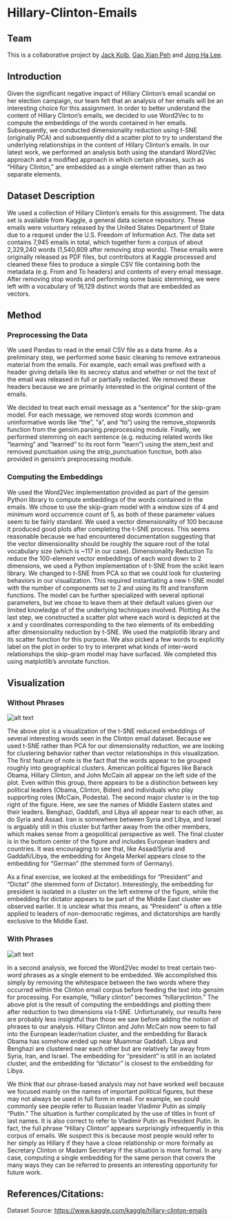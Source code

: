 # Hillary-Clinton-Emails

## Team

This is a collaborative project by [Jack Kolb](https://people.eecs.berkeley.edu/~jkolb/), [Gao Xian Peh](https://gao-xian-peh.github.io/) and [Jong Ha Lee](https://www.linkedin.com/in/jonghalee31). 

## Introduction

Given the significant negative impact of Hillary Clinton’s email scandal on her election campaign, our team felt that an analysis of her emails will be an interesting choice for this assignment. In order to better understand the content of Hillary Clinton’s emails, we decided to use Word2Vec to to compute the embeddings of the words contained in her emails. Subsequently, we conducted dimensionality reduction using t-SNE (originally PCA) and subsequently did a scatter plot to try to understand the underlying relationships in the content of Hillary Clinton’s emails. In our latest work, we performed an analysis both using the standard Word2Vec approach and a modified approach in which certain phrases, such as “Hillary Clinton,” are embedded as a single element rather than as two separate elements.

## Dataset Description

We used a collection of Hillary Clinton’s emails for this assignment. The data set is available from Kaggle, a general data science repository. These emails were voluntary released by the United States Department of State due to a request under the U.S. Freedom of Information Act. The data set contains 7,945 emails in total, which together form a corpus of about 2,329,240 words (1,540,809 after removing stop words). These emails were originally released as PDF files, but contributors at Kaggle processed and cleaned these files to produce a simple CSV file containing both the metadata (e.g. From and To headers) and contents of every email message. After removing stop words and performing some basic stemming, we were left with a vocabulary of 16,129 distinct words that are embedded as vectors.

## Method
### Preprocessing the Data

We used Pandas to read in the email CSV file as a data frame. As a preliminary step, we performed some basic cleaning to remove extraneous material from the emails. For example, each email was prefixed with a header giving details like its secrecy status and whether or not the text of the email was released in full or partially redacted. We removed these headers because we are primarily interested in the original content of the emails.

We decided to treat each email message as a “sentence” for the skip-gram model. For each message, we removed stop words (common and uninformative words like “the”, “a”, and “to”) using the remove_stopwords function from the gensim.parsing.preprocessing module. Finally, we performed stemming on each sentence (e.g. reducing related words like “learning” and “learned” to its root form “learn”) using the stem_text and removed punctuation using the strip_punctuation function, both also provided in gensim’s preprocessing module.

### Computing the Embeddings

We used the Word2Vec implementation provided as part of the gensim Python library to compute embeddings of the words contained in the emails. We chose to use the skip-gram model with a window size of 4 and minimum word occurrence count of 5, as both of these parameter values seem to be fairly standard. We used a vector dimensionality of 100 because it produced good plots after completing the t-SNE process. This seems reasonable because we had encountered documentation suggesting that the vector dimensionality should be roughly the square root of the total vocabulary size (which is ~117 in our case).
Dimensionality Reduction
To reduce the 100-element vector embeddings of each word down to 2 dimensions, we used a Python implementation of t-SNE from the scikit learn library. We changed to t-SNE from PCA so that we could look for clustering behaviors in our visualization. This required instantiating a new t-SNE model with the number of components set to 2 and using its fit and transform functions. The model can be further specialized with several optional parameters, but we chose to leave them at their default values given our limited knowledge of of the underlying techniques involved.
Plotting
As the last step, we constructed a scatter plot where each word is depicted at the x and y coordinates corresponding to the two elements of its embedding after dimensionality reduction by t-SNE. We used the matplotlib library and its scatter function for this purpose. We also picked a few words to explicitly label on the plot in order to try to interpret what kinds of inter-word relationships the skip-gram model may have surfaced. We completed this using matplotlib’s annotate function.
 
## Visualization
### Without Phrases

![alt text](https://raw.githubusercontent.com/gao-xian-peh/Hillary-Clinton-Emails/master/without_phrases.png)

The above plot is a visualization of the t-SNE reduced embeddings of several interesting words seen in the Clinton email dataset. Because we used t-SNE rather than PCA for our dimensionality reduction, we are looking for clustering behavior rather than vector relationships in this visualization. The first feature of note is the fact that the words appear to be grouped roughly into geographical clusters. American political figures like Barack Obama, Hillary Clinton, and John McCain all appear on the left side of the plot. Even within this group, there appears to be a distinction between key political leaders (Obama, Clinton, Biden) and individuals who play supporting roles (McCain, Podesta). The second major cluster is in the top right of the figure. Here, we see the names of Middle Eastern states and their leaders. Benghazi, Gaddafi, and Libya all appear near to each other, as do Syria and Assad. Iran is somewhere between Syria and Libya, and Israel is arguably still in this cluster but farther away from the other members, which makes sense from a geopolitical perspective as well. The final cluster is in the bottom center of the figure and includes European leaders and countries. It was encouraging to see that, like Assad/Syria and Gaddafi/Libya, the embedding for Angela Merkel appears close to the embedding for “German” (the stemmed form of Germany).

As a final exercise, we looked at the embeddings for “President” and “Dictat” (the stemmed form of Dictator). Interestingly, the embedding for president is isolated in a cluster on the left extreme of the figure, while the embedding for dictator appears to be part of the Middle East cluster we observed earlier. It is unclear what this means, as “President” is often a title applied to leaders of non-democratic regimes, and dictatorships are hardly exclusive to the Middle East.

### With Phrases

![alt text](https://raw.githubusercontent.com/gao-xian-peh/Hillary-Clinton-Emails/master/with_phrases.png)

In a second analysis, we forced the Word2Vec model to treat certain two-word phrases as a single element to be embedded. We accomplished this simply by removing the whitespace between the two words where they occurred within the Clinton email corpus before feeding the text into gensim for processing. For example, “hillary clinton” becomes “hillaryclinton.” The above plot is the result of computing the embeddings and plotting them after reduction to two dimensions via t-SNE. Unfortunately, our results here are probably less insightful than those we saw before adding the notion of phrases to our analysis. Hillary Clinton and John McCain now seem to fall into the European leader/nation cluster, and the embedding for Barack Obama has somehow ended up near Muammar Gaddafi. Libya and Benghazi are clustered near each other but are relatively far away from Syria, Iran, and Israel. The embedding for “president” is still in an isolated cluster, and the embedding for “dictator” is closest to the embedding for Libya.

We think that our phrase-based analysis may not have worked well because we focused mainly on the names of important political figures, but these may not always be used in full form in email. For example, we could commonly see people refer to Russian leader Vladimir Putin as simply “Putin.” The situation is further complicated by the use of titles in front of last names. It is also correct to refer to Vladimir Putin as President Putin. In fact, the full phrase “Hillary Clinton” appears surprisingly infrequently in this corpus of emails. We suspect this is because most people would refer to her simply as Hillary if they have a close relationship or more formally as Secretary Clinton or Madam Secretary if the situation is more formal. In any case, computing a single embedding for the same person that covers the many ways they can be referred to presents an interesting opportunity for future work.

## References/Citations:
Dataset Source: https://www.kaggle.com/kaggle/hillary-clinton-emails
